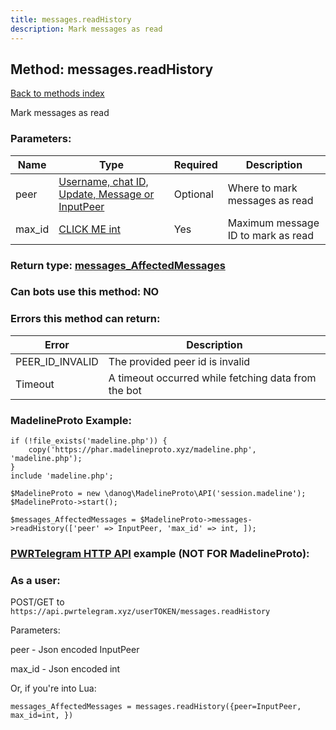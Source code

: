 ```yaml
---
title: messages.readHistory
description: Mark messages as read
---
```

## Method: messages.readHistory  
[Back to methods index](index.md)


Mark messages as read

### Parameters:

| Name     |    Type       | Required | Description |
|----------|---------------|----------|-------------|
|peer|[Username, chat ID, Update, Message or InputPeer](../types/InputPeer.md) | Optional|Where to mark messages as read|
|max\_id|[CLICK ME int](../types/int.md) | Yes|Maximum message ID to mark as read|


### Return type: [messages\_AffectedMessages](../types/messages_AffectedMessages.md)

### Can bots use this method: **NO**


### Errors this method can return:

| Error    | Description   |
|----------|---------------|
|PEER_ID_INVALID|The provided peer id is invalid|
|Timeout|A timeout occurred while fetching data from the bot|


### MadelineProto Example:


```
if (!file_exists('madeline.php')) {
    copy('https://phar.madelineproto.xyz/madeline.php', 'madeline.php');
}
include 'madeline.php';

$MadelineProto = new \danog\MadelineProto\API('session.madeline');
$MadelineProto->start();

$messages_AffectedMessages = $MadelineProto->messages->readHistory(['peer' => InputPeer, 'max_id' => int, ]);
```

### [PWRTelegram HTTP API](https://pwrtelegram.xyz) example (NOT FOR MadelineProto):



### As a user:

POST/GET to `https://api.pwrtelegram.xyz/userTOKEN/messages.readHistory`

Parameters:

peer - Json encoded InputPeer

max_id - Json encoded int




Or, if you're into Lua:

```
messages_AffectedMessages = messages.readHistory({peer=InputPeer, max_id=int, })
```

